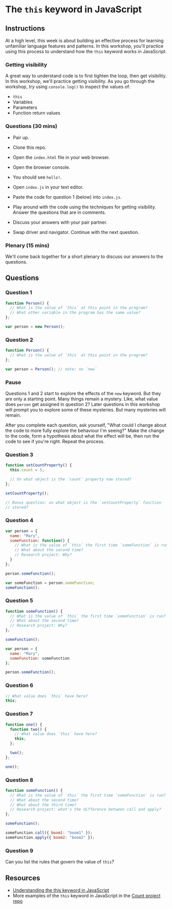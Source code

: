 # The `this` keyword in JavaScript

## Instructions

At a high level, this week is about building an effective process for learning unfamiliar language features and patterns.  In this workshop, you'll practice using this process to understand how the `this` keyword works in JavaScript.

### Getting visibility

A great way to understand code is to first tighten the loop, then get visibility.  In this workshop, we'll practice getting visibility.  As you go through the workshop, try using `console.log()` to inspect the values of:

* `this`
* Variables
* Parameters
* Function return values

### Questions (30 mins)

* Pair up.

* Clone this repo.

* Open the `index.html` file in your web browser.

* Open the browser console.

* You should see `hello!`.

* Open `index.js` in your text editor.

* Paste the code for question 1 (below) into `index.js`.

* Play around with the code using the techniques for getting visibility. Answer the questions that are in comments.

* Discuss your answers with your pair partner.

* Swap driver and navigator.  Continue with the next question.

### Plenary (15 mins)

We'll come back together for a short plenary to discuss our answers to the questions.

## Questions

### Question 1

```js
function Person() {
  // What is the value of `this` at this point in the program?
  // What other variable in the program has the same value?
};

var person = new Person();
```

### Question 2

```js
function Person() {
  // What is the value of `this` at this point in the program?
};

var person = Person(); // note: no `new`
```

### Pause

Questions 1 and 2 start to explore the effects of the `new` keyword.  But they are only a starting point.  Many things remain a mystery.  Like, what value does `person` get assigned in question 2? Later questions in this workshop will prompt you to explore some of these mysteries.  But many mysteries will remain.

After you complete each question, ask yourself, "What could I change about the code to more fully explore the behaviour I'm seeing?" Make the change to the code, form a hypothesis about what the effect will be, then run the code to see if you're right.  Repeat the process.

### Question 3

```js
function setCountProperty() {
  this.count = 5;

  // On what object is the `count` property now stored?
};

setCountProperty();

// Bonus question: on what object is the `setCountProperty` function
// stored?
```

### Question 4

```js
var person = {
  name: "Mary",
  someFunction: function() {
    // What is the value of `this` the first time `someFunction` is run?
    // What about the second time?
    // Research project: Why?
  }
};

person.someFunction();

var someFunction = person.someFunction;
someFunction();
```

### Question 5

```js
function someFunction() {
  // What is the value of `this` the first time `someFunction` is run?
  // What about the second time?
  // Research project: Why?
};

someFunction();

var person = {
  name: "Mary",
  someFunction: someFunction
};

person.someFunction();
```

### Question 6

```js
// What value does `this` have here?
this;
```

### Question 7

```js
function one() {
  function two() {
    // What value does `this` have here?
    this;
  };

  two();
};

one();
```

### Question 8

```js
function someFunction() {
  // What is the value of `this` the first time `someFunction` is run?
  // What about the second time?
  // What about the third time?
  // Research project: what's the difference between call and apply?
};

someFunction();

someFunction.call({ boom1: "boom1" });
someFunction.apply({ boom2: "boom2" });
```

### Question 9

Can you list the rules that govern the value of `this`?

## Resources

* [Understanding the this keyword in JavaScript](http://unschooled.org/2012/03/understanding-javascript-this/)
* More examples of the `this` keyword in JavaScript in the [Count project repo](https://github.com/maryrosecook/count)
